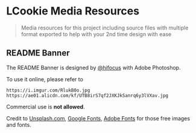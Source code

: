 # LCookie Media Resources
> Media resources for this project including source files with multiple format exported to help with your 2nd time design with ease

## README Banner
The README Banner is designed by [@hifocus](https://github.com/hifocus) with Adobe Photoshop.

To use it online, please refer to

```
https://i.imgur.com/RlukB0o.jpg
https://ae01.alicdn.com/kf/UTB8irS7qf2JXKJkSanrq6y3lVXav.jpg
```
Commercial use is **not allowed**.

Credit to [Unsplash.com](https://unsplash.com), [Google Fonts](https://fonts.google.com), [Adobe Fonts](https://fonts.adobe.com) for those free images and fonts.